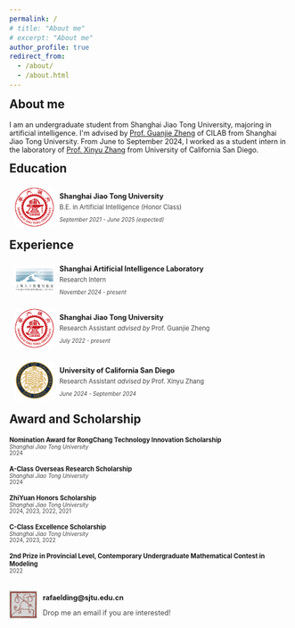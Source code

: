 ```yaml
---
permalink: /
# title: "About me"
# excerpt: "About me"
author_profile: true
redirect_from: 
  - /about/
  - /about.html
---
```


<h2 style="margin-top: 1px">About me</h2>
<p style="font-size: 0.9em;"> 
I am an undergraduate student from Shanghai Jiao Tong University, majoring in artificial intelligence. I'm advised by <a href="https://jhc.sjtu.edu.cn/~gjzheng/">Prof. Guanjie Zheng</a> of CILAB from Shanghai Jiao Tong University. From June to September 2024, I worked as a student intern in the laboratory of <a href="http://xyzhang.ucsd.edu/">Prof. Xinyu Zhang</a> from University of California San Diego.
</p>

<h2 style="margin-top: 1px">Education</h2>

<div style="display: flex; align-items: center; padding: 5px 0 5px 10px; margin: 5px 0;">
    <img src="/images/sjtu.png" alt="Education Icon" style="width: 70px; height: 70px; margin-right: 10px; margin-bottom: 10px; object-fit: fill;">
    <div>
        <h3 style="margin: 0; font-size: 0.9em;">Shanghai Jiao Tong University</h3>
        <p style="margin: 5px 0; color: #444; font-size: 0.8em;">B.E. in Artificial Intelligence (Honor Class)</p>
        <p style="color: #444; font-size: 0.7em;"><i>September 2021 - June 2025 (expected)</i></p>
    </div>
</div>


<h2 style="margin-top: 1px">Experience</h2>

<div style="display: flex; align-items: center; padding: 5px 0 5px 10px; margin: 5px 0;">
    <img src="/images/shanghai-ailab.png" alt="Education Icon" style="width: 70px; height: 52px; margin-right: 10px; margin-bottom: 10px; object-fit: fill;">
    <div>
        <h3 style="margin: 0; font-size: 0.9em;">Shanghai Artificial Intelligence Laboratory</h3>
        <p style="margin: 5px 0; color: #444; font-size: 0.8em;">Research Intern</p>
        <p style="color: #444; font-size: 0.7em;"><i>November 2024 - present</i></p>
    </div>
</div>

<div style="display: flex; align-items: center; padding: 5px 0 5px 10px; margin: 5px 0;">
    <img src="/images/sjtu.png" alt="Education Icon" style="width: 70px; height: 70px; margin-right: 10px; margin-bottom: 10px; object-fit: fill;">
    <div>
        <h3 style="margin: 0; font-size: 0.9em;">Shanghai Jiao Tong University</h3>
        <p style="margin: 5px 0; color: #444; font-size: 0.8em;">Research Assistant <i>advised by</i> Prof. Guanjie Zheng</p>
        <p style="color: #444; font-size: 0.7em;"><i>July 2022 - present</i></p>
    </div>
</div>

<div style="display: flex; align-items: center; padding: 5px 0 5px 10px; margin: 5px 0;">
    <img src="/images/ucsd.svg" alt="Education Icon" style="width: 70px; height: 70px; margin-right: 10px; margin-bottom: 10px; object-fit: fill;">
    <div>
        <h3 style="margin: 0; font-size: 0.9em;">University of California San Diego</h3>
        <p style="margin: 5px 0; color: #444; font-size: 0.8em;">Research Assistant <i>advised by</i> Prof. Xinyu Zhang</p>
        <p style="color: #444; font-size: 0.7em;"><i>June 2024 - September 2024</i></p>
    </div>
</div>

<h2 style="margin-top: 1px">Award and Scholarship</h2>
<h4 style="margin: 0; font-size: 0.8em;">Nomination Award for RongChang Technology Innovation Scholarship</h4>
<p style="margin-top: 0; margin-bottom: 0; color: #444; font-size: 0.7em;"><i>Shanghai Jiao Tong University</i></p>
<p style="margin-top: 0; margin-bottom: 16px; color: #444; font-size: 0.7em;">2024</p>

<h4 style="margin: 0; font-size: 0.8em;">A-Class Overseas Research Scholarship</h4>
<p style="margin-top: 0; margin-bottom: 0; color: #444; font-size: 0.7em;"><i>Shanghai Jiao Tong University</i></p>
<p style="margin-top: 0; margin-bottom: 16px; color: #444; font-size: 0.7em;">2024</p>

<h4 style="margin: 0; font-size: 0.8em;">ZhiYuan Honors Scholarship</h4>
<p style="margin-top: 0; margin-bottom: 0; color: #444; font-size: 0.7em;"><i>Shanghai Jiao Tong University</i></p>
<p style="margin-top: 0; margin-bottom: 16px; color: #444; font-size: 0.7em;">2024, 2023, 2022, 2021</p>

<h4 style="margin: 0; font-size: 0.8em;">C-Class Excellence Scholarship</h4>
<p style="margin-top: 0; margin-bottom: 0; color: #444; font-size: 0.7em;"><i>Shanghai Jiao Tong University</i></p>
<p style="margin-top: 0; margin-bottom: 16px; color: #444; font-size: 0.7em;">2024, 2023, 2022</p>

<h4 style="margin: 0; font-size: 0.8em;">2nd Prize in Provincial Level, Contemporary Undergraduate Mathematical Contest in Modeling</h4>
<p style="margin-top: 0; margin-bottom: 16px; color: #444; font-size: 0.7em;">2022</p>



<div style="display: flex; align-items: center; padding: 0px; margin: 30px 0;">
    <img src="/images/still-working.jpg" alt="Education Icon" style="width: 50px; height: 50px; margin-right: 10px; margin-bottom: 10px; object-fit: fill;">
    <div>
        <h3 style="margin: 0; font-size: 0.9em;"></h3>
        <p style="margin: 5px 0; font-size: 0.9em;"><b>rafaelding@sjtu.edu.cn</b></p>
        <p style="color: #444; font-size: 0.9em;">Drop me an email if you are interested!</p>
    </div>
</div>